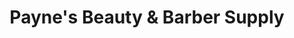 ---
title: "Payne's Beauty & Barber Supply"
url: /charlottesville/paynes-beauty-and-barber-supply/
shop: beauty
---